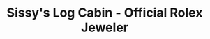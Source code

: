 ---
title: "Sissy's Log Cabin - Official Rolex Jeweler"
url: /conway/sissys-log-cabin-official-rolex-jeweler/
shop: jewelry
---